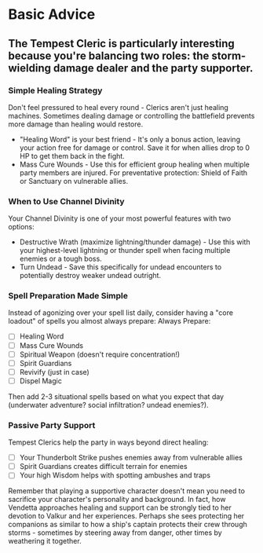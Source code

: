# Basic Advice
## The Tempest Cleric is particularly interesting because you're balancing two roles: the storm-wielding damage dealer and the party supporter. 

### Simple Healing Strategy

Don't feel pressured to heal every round - Clerics aren't just healing machines. Sometimes dealing damage or controlling the battlefield prevents more damage than healing would restore.

- "Healing Word" is your best friend - It's only a bonus action, leaving your action free for damage or control. Save it for when allies drop to 0 HP to get them back in the fight.
- Mass Cure Wounds - Use this for efficient group healing when multiple party members are injured.
For preventative protection: Shield of Faith or Sanctuary on vulnerable allies.

### When to Use Channel Divinity
Your Channel Divinity is one of your most powerful features with two options:

- Destructive Wrath (maximize lightning/thunder damage) - Use this with your highest-level lightning or thunder spell when facing multiple enemies or a tough boss.
- Turn Undead - Save this specifically for undead encounters to potentially destroy weaker undead outright.

### Spell Preparation Made Simple
Instead of agonizing over your spell list daily, consider having a "core loadout" of spells you almost always prepare:
Always Prepare:

- [ ] Healing Word
- [ ] Mass Cure Wounds
- [ ] Spiritual Weapon (doesn't require concentration!)
- [ ] Spirit Guardians
- [ ] Revivify (just in case)
- [ ] Dispel Magic

Then add 2-3 situational spells based on what you expect that day (underwater adventure? social infiltration? undead enemies?).

### Passive Party Support
Tempest Clerics help the party in ways beyond direct healing:

- [ ] Your Thunderbolt Strike pushes enemies away from vulnerable allies
- [ ] Spirit Guardians creates difficult terrain for enemies
- [ ] Your high Wisdom helps with spotting ambushes and traps

Remember that playing a supportive character doesn't mean you need to sacrifice your character's personality and background. In fact, how Vendetta approaches healing and support can be strongly tied to her devotion to Valkur and her experiences. Perhaps she sees protecting her companions as similar to how a ship's captain protects their crew through storms - sometimes by steering away from danger, other times by weathering it together.
